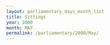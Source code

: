 ```yaml
---
layout: parliamentary_days_month_list
title: Sittings
year: 2000
month: MAY
permalink: /parliamentary/2000/May/
---
```


